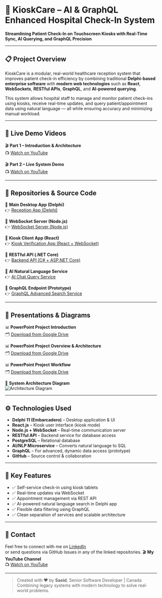 # 🏥 KioskCare – AI & GraphQL Enhanced Hospital Check-In System

**Streamlining Patient Check-In on Touchscreen Kiosks with Real-Time Sync, AI Querying, and GraphQL Precision**

---

## 📋 Project Overview

KioskCare is a modular, real-world healthcare reception system that improves patient check-in efficiency by combining traditional **Delphi-based enterprise software** with **modern web technologies** such as **React**, **WebSockets**, **RESTful APIs**, **GraphQL**, and **AI-powered querying**.

This system allows hospital staff to manage and monitor patient check-ins using kiosks, receive real-time updates, and query patient/appointment data using natural language — all while ensuring accuracy and minimizing manual workload.

---

## 🚀 Live Demo Videos

🎬 **Part 1 – Introduction & Architecture**  
📺 [Watch on YouTube](https://www.youtube.com/watch?v=5SoY0ws3yiM)

🎬 **Part 2 – Live System Demo**  
📺 [Watch on YouTube](https://www.youtube.com/watch?v=k7MZ9b7jL4A)

---

## 📂 Repositories & Source Code

🔹 **Main Desktop App (Delphi)**  
👉 [Reception App (Delphi)](https://github.com/pahangdar/kiosk-care-desktop-delphi/tree/api-integration)

🔹 **WebSocket Server (Node.js)**  
👉 [WebSocket Server (Node.js)](https://github.com/pahangdar/kiosk-care-websocket-server-node.git)

🔹 **Kiosk Client App (React)**  
👉 [Kiosk Verification App (React + WebSocket)](https://github.com/pahangdar/kiosk-care-kiosk-client-react.git)

🔹 **RESTful API (.NET Core)**  
👉 [Backend API (C# + ASP.NET Core)](https://github.com/pahangdar/kiosk-care-api-server-dotnet/tree/postgres)

🔹 **AI Natural Language Service**  
👉 [AI Chat Query Service](https://github.com/pahangdar/kiosk-care-ai-nl2sql-node.git)

🔹 **GraphQL Endpoint (Prototype)**  
👉 [GraphQL Advanced Search Service]()

---

## 📄 Presentations & Diagrams

📊 **PowerPoint Project Introduction**  
🗂 [Download from Google Drive](https://drive.google.com/file/d/1sNzc96rw3XCmD5Zv1FZrzmUiRj9X8WeP/view?usp=drive_link)

📊 **PowerPoint Project Overview & Architecture**  
🗂 [Download from Google Drive](https://drive.google.com/file/d/1b-MHKPuo-7SDaUJXNC2TxnOUFb9qbvgn/view?usp=drive_link)

📊 **PowerPoint Project Workflow**  
🗂 [Download from Google Drive](https://drive.google.com/file/d/1McYCEcU6zqjVJ1lkkWsUOKuDG8tISn63/view?usp=drive_link)

📸 **System Architecture Diagram**  
![Architecture Diagram]()


---

## ⚙️ Technologies Used

- **Delphi 11 (Embarcadero)** – Desktop application & UI
- **React.js** – Kiosk user interface (kiosk mode)
- **Node.js + WebSocket** – Real-time communication server
- **RESTful API** – Backend service for database access
- **PostgreSQL** – Relational database
- **AI/NLP Microservice** – Converts natural language to SQL
- **GraphQL** – For advanced, dynamic data access (prototype)
- **GitHub** – Source control & collaboration

---

## 📌 Key Features

- ✅ Self-service check-in using kiosk tablets
- ✅ Real-time updates via WebSocket
- ✅ Appointment management via REST API
- ✅ AI-powered natural language search in Delphi app
- ✅ Flexible data filtering using GraphQL
- ✅ Clean separation of services and scalable architecture

---

## 🙋 Contact

Feel free to connect with me on [LinkedIn](https://www.linkedin.com/in/pahangdar)  
or send questions via GitHub Issues in any of the linked repositories.
🎬 **My YouTube Channel**  
📺 [Watch on YouTube](https://www.youtube.com/@WhatIveBuiltSaeidsDevPortfolio/playlists)

---

> Created with ❤️ by **Saeid**, Senior Software Developer | Canada  
> Combining legacy systems with modern technology to solve real-world problems.
